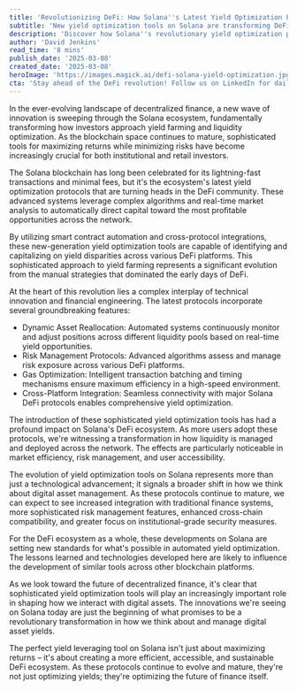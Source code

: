 ```yaml
---
title: 'Revolutionizing DeFi: How Solana''s Latest Yield Optimization Protocol is Reshaping Digital Finance'
subtitle: 'New yield optimization tools on Solana are transforming DeFi investment strategies'
description: 'Discover how Solana''s revolutionary yield optimization protocols are transforming DeFi investing through advanced algorithms, smart contract automation, and cross-protocol integrations. Learn about the impact on market efficiency, risk management, and the future of digital asset management.'
author: 'David Jenkins'
read_time: '8 mins'
publish_date: '2025-03-08'
created_date: '2025-03-08'
heroImage: 'https://images.magick.ai/defi-solana-yield-optimization.jpg'
cta: 'Stay ahead of the DeFi revolution! Follow us on LinkedIn for daily insights into groundbreaking developments in blockchain technology and digital finance.'
---
```


In the ever-evolving landscape of decentralized finance, a new wave of innovation is sweeping through the Solana ecosystem, fundamentally transforming how investors approach yield farming and liquidity optimization. As the blockchain space continues to mature, sophisticated tools for maximizing returns while minimizing risks have become increasingly crucial for both institutional and retail investors.

The Solana blockchain has long been celebrated for its lightning-fast transactions and minimal fees, but it's the ecosystem's latest yield optimization protocols that are turning heads in the DeFi community. These advanced systems leverage complex algorithms and real-time market analysis to automatically direct capital toward the most profitable opportunities across the network.

By utilizing smart contract automation and cross-protocol integrations, these new-generation yield optimization tools are capable of identifying and capitalizing on yield disparities across various DeFi platforms. This sophisticated approach to yield farming represents a significant evolution from the manual strategies that dominated the early days of DeFi.

At the heart of this revolution lies a complex interplay of technical innovation and financial engineering. The latest protocols incorporate several groundbreaking features:

- Dynamic Asset Reallocation: Automated systems continuously monitor and adjust positions across different liquidity pools based on real-time yield opportunities.
- Risk Management Protocols: Advanced algorithms assess and manage risk exposure across various DeFi platforms.
- Gas Optimization: Intelligent transaction batching and timing mechanisms ensure maximum efficiency in a high-speed environment.
- Cross-Platform Integration: Seamless connectivity with major Solana DeFi protocols enables comprehensive yield optimization.

The introduction of these sophisticated yield optimization tools has had a profound impact on Solana's DeFi ecosystem. As more users adopt these protocols, we're witnessing a transformation in how liquidity is managed and deployed across the network. The effects are particularly noticeable in market efficiency, risk management, and user accessibility.

The evolution of yield optimization tools on Solana represents more than just a technological advancement; it signals a broader shift in how we think about digital asset management. As these protocols continue to mature, we can expect to see increased integration with traditional finance systems, more sophisticated risk management features, enhanced cross-chain compatibility, and greater focus on institutional-grade security measures.

For the DeFi ecosystem as a whole, these developments on Solana are setting new standards for what's possible in automated yield optimization. The lessons learned and technologies developed here are likely to influence the development of similar tools across other blockchain platforms.

As we look toward the future of decentralized finance, it's clear that sophisticated yield optimization tools will play an increasingly important role in shaping how we interact with digital assets. The innovations we're seeing on Solana today are just the beginning of what promises to be a revolutionary transformation in how we think about and manage digital asset yields.

The perfect yield leveraging tool on Solana isn't just about maximizing returns – it's about creating a more efficient, accessible, and sustainable DeFi ecosystem. As these protocols continue to evolve and mature, they're not just optimizing yields; they're optimizing the future of finance itself.
